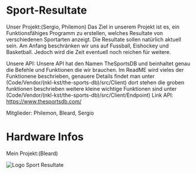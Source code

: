 # Sport-Resultate

Unser Projekt:(Sergio, Philemon)
Das Ziel in unserem Projekt ist es, ein Funktionsfähiges Programm zu erstellen, welches Resultate von verschiedenen Sportarten anzeigt. Die Resultate sollen natürlich aktuell sein. Am Anfang beschränken wir uns auf Fussball, Eishockey und Basketball. Jedoch wird die Zeit eventuell noch reichen für weitere.

Unsere API:
Unsere API hat den Namen TheSportsDB und beinhaltet genau die Befehle und Funktionen die wir brauchen. Im ReadME wird vieles der Funktionene beschrieben, genauere Details findet man unter (Code/Vendor/(nkl-kst/the-sports-db)/src/Client) dort stehen die groben funktionen beschrieben weitere kleine wichtige Funktionen sind unter (Code/Vendor/(nkl-kst/the-sports-db)/src/Client/Endpoint)
Link API: https://www.thesportsdb.com/

Mitglieder: Philemon, Bleard, Sergio

# Hardware Infos
Mein Projekt:(Bleard)



![Logo Sport Resultate](https://user-images.githubusercontent.com/89902676/136811820-e4609a91-f716-437a-a22d-87408dbe5c60.png)
